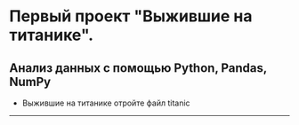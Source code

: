 # Первый проект "Выжившие на титанике".
Анализ данных с помощью Python, Pandas, NumPy
---------------------------------
* Выжившие на титанике
отройте файл titanic
---------------------------------
